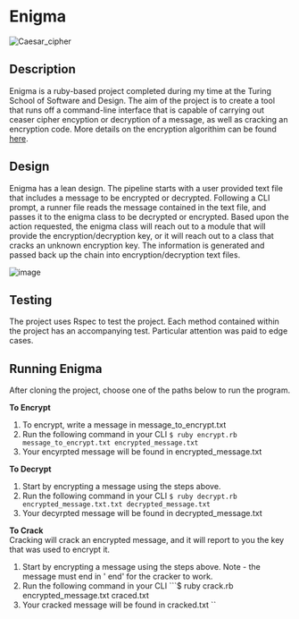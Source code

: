# Enigma 
![Caesar_cipher](https://user-images.githubusercontent.com/76889420/121444413-b7022280-c94c-11eb-9d76-78677b184a9d.png)

## Description  
Enigma is a ruby-based project completed during my time at the Turing School of Software and Design. The aim of the project is to create a tool that runs off a command-line interface that is capable of carrying out ceaser cipher encyption or decryption of a message, as well as cracking an encryption code. More details on the encryption algorithim can be found [here](https://backend.turing.edu/module1/projects/enigma/encryption). 

## Design  
Enigma has a lean design. The pipeline starts with a user provided text file that includes a message to be encrypted or decrypted. Following a CLI prompt, a runner file reads the message contained in the text file, and passes it to the enigma class to be decrypted or encrypted. Based upon the action requested, the enigma class will reach out to a module that will provide the encryption/decryption key, or it will reach out to a class that cracks an unknown encryption key. The information is generated and passed back up the chain into encryption/decryption text files.

![image](https://user-images.githubusercontent.com/76889420/121425788-07b75280-c930-11eb-9dc3-663639d8dae5.png)

## Testing  
The project uses Rspec to test the project. Each method contained within the project has an accompanying test. Particular attention was paid to edge cases.

## Running Enigma

After cloning the project, choose one of the paths below to run the program.

**To Encrypt**  
1. To encrypt, write a message in message_to_encrypt.txt
2. Run the following command in your CLI ```$ ruby encrypt.rb message_to_encrypt.txt encrypted_message.txt ```
3. Your encyrpted message will be found in encrypted_message.txt

**To Decrypt**  
1. Start by encrypting a message using the steps above.
2. Run the following command in your CLI ```$ ruby decrypt.rb encrypted_message.txt.txt decrypted_message.txt ```
3. Your decyrpted message will be found in decrypted_message.txt

**To Crack**  
Cracking will crack an encrypted message, and it will report to you the key that was used to encrypt it. 
1. Start by encrypting a message using the steps above. Note - the message must end in ' end' for the cracker to work.
2. Run the following command in your CLI ```$ ruby crack.rb encrypted_message.txt craced.txt
3. Your cracked message will be found in cracked.txt ``
 
